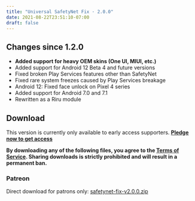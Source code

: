 ```yaml
---
title: "Universal SafetyNet Fix · 2.0.0"
date: 2021-08-22T23:51:10-07:00
draft: false
---
```


## Changes since 1.2.0

- **Added support for heavy OEM skins (One UI, MIUI, etc.)**
- Added support for Android 12 Beta 4 and future versions
- Fixed broken Play Services features other than SafetyNet
- Fixed rare system freezes caused by Play Services breakage
- Android 12: Fixed face unlock on Pixel 4 series
- Added support for Android 7.0 and 7.1
- Rewritten as a Riru module

## Download

This version is currently only available to early access supporters. **[Pledge now to get access](https://patreon.com/kdrag0n)**

**By downloading any of the following files, you agree to the [Terms of Service](https://kdrag0n.dev/terms-of-service). Sharing downloads is strictly prohibited and will result in a permanent ban.**

### Patreon

Direct download for patrons only: [safetynet-fix-v2.0.0.zip](https://patreon.kdrag0n.dev/exclusive/safetynet-fix-v2.0.0.zip)
